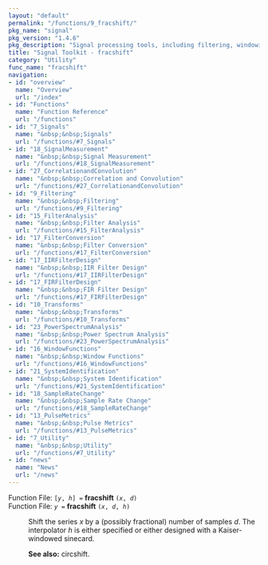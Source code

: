 ```yaml
---
layout: "default"
permalink: "/functions/9_fracshift/"
pkg_name: "signal"
pkg_version: "1.4.6"
pkg_description: "Signal processing tools, including filtering, windowing and display functions."
title: "Signal Toolkit - fracshift"
category: "Utility"
func_name: "fracshift"
navigation:
- id: "overview"
  name: "Overview"
  url: "/index"
- id: "Functions"
  name: "Function Reference"
  url: "/functions"
- id: "7_Signals"
  name: "&nbsp;&nbsp;Signals"
  url: "/functions/#7_Signals"
- id: "18_SignalMeasurement"
  name: "&nbsp;&nbsp;Signal Measurement"
  url: "/functions/#18_SignalMeasurement"
- id: "27_CorrelationandConvolution"
  name: "&nbsp;&nbsp;Correlation and Convolution"
  url: "/functions/#27_CorrelationandConvolution"
- id: "9_Filtering"
  name: "&nbsp;&nbsp;Filtering"
  url: "/functions/#9_Filtering"
- id: "15_FilterAnalysis"
  name: "&nbsp;&nbsp;Filter Analysis"
  url: "/functions/#15_FilterAnalysis"
- id: "17_FilterConversion"
  name: "&nbsp;&nbsp;Filter Conversion"
  url: "/functions/#17_FilterConversion"
- id: "17_IIRFilterDesign"
  name: "&nbsp;&nbsp;IIR Filter Design"
  url: "/functions/#17_IIRFilterDesign"
- id: "17_FIRFilterDesign"
  name: "&nbsp;&nbsp;FIR Filter Design"
  url: "/functions/#17_FIRFilterDesign"
- id: "10_Transforms"
  name: "&nbsp;&nbsp;Transforms"
  url: "/functions/#10_Transforms"
- id: "23_PowerSpectrumAnalysis"
  name: "&nbsp;&nbsp;Power Spectrum Analysis"
  url: "/functions/#23_PowerSpectrumAnalysis"
- id: "16_WindowFunctions"
  name: "&nbsp;&nbsp;Window Functions"
  url: "/functions/#16_WindowFunctions"
- id: "21_SystemIdentification"
  name: "&nbsp;&nbsp;System Identification"
  url: "/functions/#21_SystemIdentification"
- id: "18_SampleRateChange"
  name: "&nbsp;&nbsp;Sample Rate Change"
  url: "/functions/#18_SampleRateChange"
- id: "13_PulseMetrics"
  name: "&nbsp;&nbsp;Pulse Metrics"
  url: "/functions/#13_PulseMetrics"
- id: "7_Utility"
  name: "&nbsp;&nbsp;Utility"
  url: "/functions/#7_Utility"
- id: "news"
  name: "News"
  url: "/news"
---
```

<dl class="first-deftypefn">
<dt class="deftypefn" id="index-fracshift"><span class="category-def">Function File: </span><span><code class="def-type">[<var class="var">y</var>, <var class="var">h</var>] =</code> <strong class="def-name">fracshift</strong> <code class="def-code-arguments">(<var class="var">x</var>, <var class="var">d</var>)</code><a class="copiable-link" href="#index-fracshift"></a></span></dt>
<dt class="deftypefnx def-cmd-deftypefn" id="index-fracshift-1"><span class="category-def">Function File: </span><span><code class="def-type"><var class="var">y</var> =</code> <strong class="def-name">fracshift</strong> <code class="def-code-arguments">(<var class="var">x</var>, <var class="var">d</var>, <var class="var">h</var>)</code><a class="copiable-link" href="#index-fracshift-1"></a></span></dt>
<dd><p>Shift the series <var class="var">x</var> by a (possibly fractional) number of samples <var class="var">d</var>.
 The interpolator <var class="var">h</var> is either specified or either designed with a
 Kaiser-windowed sinecard.
 </p>
<p><strong class="strong">See also:</strong> circshift.
 </p></dd></dl>